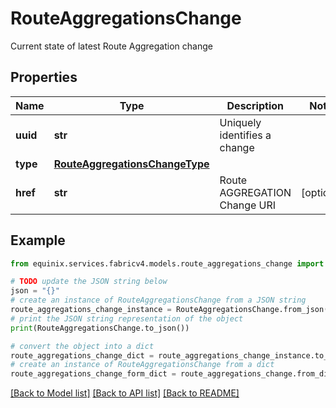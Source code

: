 # RouteAggregationsChange

Current state of latest Route Aggregation change

## Properties

Name | Type | Description | Notes
------------ | ------------- | ------------- | -------------
**uuid** | **str** | Uniquely identifies a change | 
**type** | [**RouteAggregationsChangeType**](RouteAggregationsChangeType.md) |  | 
**href** | **str** | Route AGGREGATION Change URI | [optional] 

## Example

```python
from equinix.services.fabricv4.models.route_aggregations_change import RouteAggregationsChange

# TODO update the JSON string below
json = "{}"
# create an instance of RouteAggregationsChange from a JSON string
route_aggregations_change_instance = RouteAggregationsChange.from_json(json)
# print the JSON string representation of the object
print(RouteAggregationsChange.to_json())

# convert the object into a dict
route_aggregations_change_dict = route_aggregations_change_instance.to_dict()
# create an instance of RouteAggregationsChange from a dict
route_aggregations_change_form_dict = route_aggregations_change.from_dict(route_aggregations_change_dict)
```
[[Back to Model list]](../README.md#documentation-for-models) [[Back to API list]](../README.md#documentation-for-api-endpoints) [[Back to README]](../README.md)


